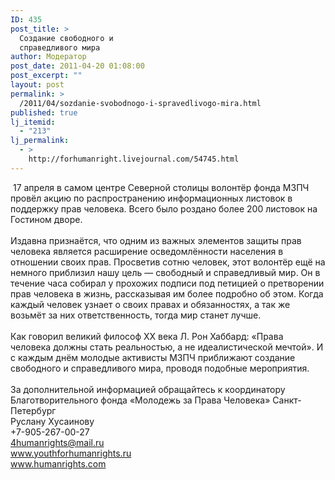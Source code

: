 ```yaml
---
ID: 435
post_title: >
  Создание свободного и
  справедливого мира
author: Модератор
post_date: 2011-04-20 01:08:00
post_excerpt: ""
layout: post
permalink: >
  /2011/04/sozdanie-svobodnogo-i-spravedlivogo-mira.html
published: true
lj_itemid:
  - "213"
lj_permalink:
  - >
    http://forhumanright.livejournal.com/54745.html
---
```

&nbsp;17 апреля в самом центре Северной столицы волонтёр фонда МЗПЧ провёл акцию по распространению информационных листовок в поддержку прав человека. Всего было роздано более 200 листовок на Гостином дворе.<br /><br />Издавна признаётся, что одним из важных элементов защиты прав человека является расширение осведомлённости населения в отношении своих прав. Просветив сотню человек, этот волонтёр ещё на немного приблизил нашу цель &mdash; свободный и справедливый мир. Он в течение часа собирал у прохожих подписи под петицией о претворении прав человека в жизнь, рассказывая им более подробно об этом. Когда каждый человек узнает о своих правах и обязанностях, а так же возьмёт за них ответственность, тогда мир станет лучше.<br /><br />Как говорил великий философ ХХ века Л. Рон Хаббард: &laquo;Права человека должны стать реальностью, а не идеалистической мечтой&raquo;. И с каждым днём молодые активисты МЗПЧ приближают создание свободного и справедливого мира, проводя подобные мероприятия.<br /><br />За дополнительной информацией обращайтесь к координатору<br />Благотворительного фонда &laquo;Молодежь за Права Человека&raquo; Санкт-Петербург<br />Руслану Хусаинову<br />+7-905-267-00-27<br />4humanrights@mail.ru<br />www.youthforhumanrights.ru<br />www.humanrights.com<img alt="" src="http://cs11090.vkontakte.ru/u35202262/94239692/x_3c644dd0.jpg" />